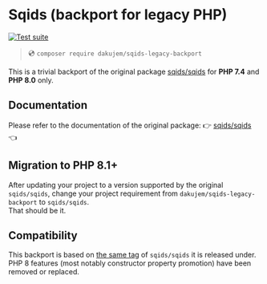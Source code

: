# Sqids (backport for legacy PHP)

[![Test suite](https://github.com/dakujem/sqids-legacy-backport/actions/workflows/phpunit.yml/badge.svg)](https://github.com/dakujem/sqids-legacy-backport/actions/workflows/phpunit.yml)

>
> 💿 `composer require dakujem/sqids-legacy-backport`
>

This is a trivial backport of the original package [sqids/sqids](https://github.com/sqids/sqids-php)
for **PHP 7.4** and **PHP 8.0** only.


## Documentation

Please refer to the documentation of the original package:
👉 [sqids/sqids](https://github.com/sqids/sqids-php) 👈


## Migration to PHP 8.1+

After updating your project to a version supported by the original `sqids/sqids`,
change your project requirement from `dakujem/sqids-legacy-backport` to `sqids/sqids`.  
That should be it.


## Compatibility

This backport is based on [the same tag](https://github.com/sqids/sqids-php/tags) of `sqids/sqids`
it is released under.  
PHP 8 features (most notably constructor property promotion) have been removed or replaced.
